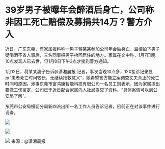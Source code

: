 # 39岁男子被曝年会醉酒后身亡，公司称非因工死亡赔偿及募捐共14万？警方介入

近日，广东东莞，有家属报料称一男子蒋某某参加公司年会后身亡，监控拍下男子疑喝酒不省人事后，三名同事把男子抬回居住的地方。家属在文中称，1月7日晚10点发现人已去世，但1月8日下午3点才接到警方通知。

1月12日，蒋某某妻子告诉@潇湘晨报
记者，事发当晚10点多，120接诊记录显示“患者死亡时间较长，无继续抢救意义”，她希望警方能立案调查丈夫真正的死亡时间和原因。涉事东莞市富鸿康智能科技有限公司一名员工则表示，因为家属提出要做工伤鉴定，公司已于近日配合家属向人社局提交了资料，“具体案情可以到公安局了解”。

东莞市公安局横沥分局新四派出所一名工作人员告诉记者，目前正在对该事件进行调查。

![](https://inews.gtimg.com/newsapp_bt/0/15607571462/1000)

![](https://inews.gtimg.com/newsapp_bt/0/15607571464/1000)

![](https://inews.gtimg.com/newsapp_bt/0/15607571461/1000)
来源：@潇湘晨报

